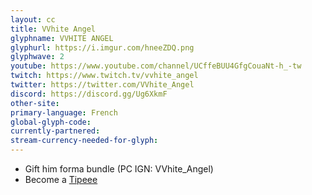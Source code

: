 ```yaml
---
layout: cc
title: VVhite Angel
glyphname: VVHITE ANGEL
glyphurl: https://i.imgur.com/hneeZDQ.png
glyphwave: 2
youtube: https://www.youtube.com/channel/UCffeBUU4GfgCouaNt-h_-tw
twitch: https://www.twitch.tv/vvhite_angel
twitter: https://twitter.com/VVhite_Angel
discord: https://discord.gg/Ug6XkmF
other-site: 
primary-language: French
global-glyph-code: 
currently-partnered: 
stream-currency-needed-for-glyph: 
---
```

* Gift him forma bundle (PC IGN: VVhite_Angel)
* Become a [Tipeee](https://www.tipeee.com/vvhite-angel-warframe)
